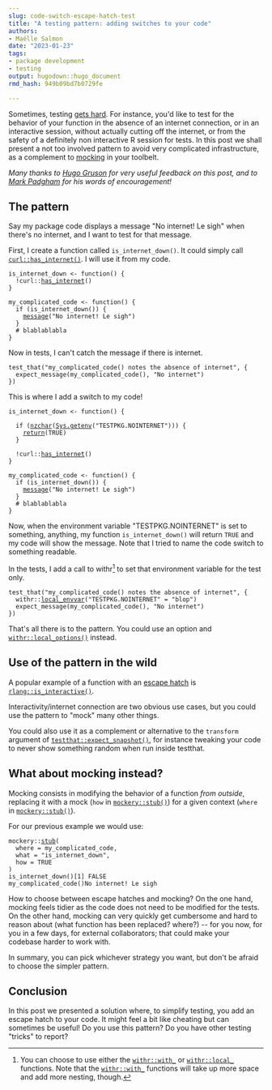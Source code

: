 ```yaml
---
slug: code-switch-escape-hatch-test
title: "A testing pattern: adding switches to your code" 
authors: 
- Maëlle Salmon 
date: "2023-01-23" 
tags: 
- package development
- testing
output: hugodown::hugo_document
rmd_hash: 949b09bd7b0729fe

---
```


Sometimes, testing [gets hard](https://r-pkgs.org/testing-advanced.html#when-testing-gets-hard). For instance, you'd like to test for the behavior of your function in the absence of an internet connection, or in an interactive session, without actually cutting off the internet, or from the safety of a definitely non interactive R session for tests. In this post we shall present a not too involved pattern to avoid very complicated infrastructure, as a complement to [mocking](/2019/10/29/mocking/) in your toolbelt.

*Many thanks to [Hugo Gruson](/authors/hugo-gruson/) for very useful feedback on this post, and to [Mark Padgham](https://mpadge.github.io/) for his words of encouragement!*

## The pattern

Say my package code displays a message "No internet! Le sigh" when there's no internet, and I want to test for that message.

First, I create a function called `is_internet_down()`. It could simply call [`curl::has_internet()`](https://rdrr.io/pkg/curl/man/nslookup.html). I will use it from my code.

<div class="highlight">

<pre class='chroma'><code class='language-r' data-lang='r'><span><span class='nv'>is_internet_down</span> <span class='o'>&lt;-</span> <span class='kr'>function</span><span class='o'>(</span><span class='o'>)</span> <span class='o'>&#123;</span></span>
<span>  <span class='o'>!</span><span class='nf'>curl</span><span class='nf'>::</span><span class='nf'><a href='https://rdrr.io/pkg/curl/man/nslookup.html'>has_internet</a></span><span class='o'>(</span><span class='o'>)</span></span>
<span><span class='o'>&#125;</span></span>
<span></span>
<span><span class='nv'>my_complicated_code</span> <span class='o'>&lt;-</span> <span class='kr'>function</span><span class='o'>(</span><span class='o'>)</span> <span class='o'>&#123;</span></span>
<span>  <span class='kr'>if</span> <span class='o'>(</span><span class='nf'>is_internet_down</span><span class='o'>(</span><span class='o'>)</span><span class='o'>)</span> <span class='o'>&#123;</span></span>
<span>    <span class='nf'><a href='https://rdrr.io/r/base/message.html'>message</a></span><span class='o'>(</span><span class='s'>"No internet! Le sigh"</span><span class='o'>)</span></span>
<span>  <span class='o'>&#125;</span></span>
<span>  <span class='c'># blablablabla</span></span>
<span><span class='o'>&#125;</span></span></code></pre>

</div>

Now in tests, I can't catch the message if there is internet.

<div class="highlight">

<pre class='chroma'><code class='language-r' data-lang='r'><span><span class='nf'>test_that</span><span class='o'>(</span><span class='s'>"my_complicated_code() notes the absence of internet"</span>, <span class='o'>&#123;</span></span>
<span>  <span class='nf'>expect_message</span><span class='o'>(</span><span class='nf'>my_complicated_code</span><span class='o'>(</span><span class='o'>)</span>, <span class='s'>"No internet"</span><span class='o'>)</span></span>
<span><span class='o'>&#125;</span><span class='o'>)</span></span></code></pre>

</div>

This is where I add a switch to my code!

<div class="highlight">

<pre class='chroma'><code class='language-r' data-lang='r'><span><span class='nv'>is_internet_down</span> <span class='o'>&lt;-</span> <span class='kr'>function</span><span class='o'>(</span><span class='o'>)</span> <span class='o'>&#123;</span></span>
<span></span>
<span>  <span class='kr'>if</span> <span class='o'>(</span><span class='nf'><a href='https://rdrr.io/r/base/nchar.html'>nzchar</a></span><span class='o'>(</span><span class='nf'><a href='https://rdrr.io/r/base/Sys.getenv.html'>Sys.getenv</a></span><span class='o'>(</span><span class='s'>"TESTPKG.NOINTERNET"</span><span class='o'>)</span><span class='o'>)</span><span class='o'>)</span> <span class='o'>&#123;</span></span>
<span>    <span class='kr'><a href='https://rdrr.io/r/base/function.html'>return</a></span><span class='o'>(</span><span class='kc'>TRUE</span><span class='o'>)</span></span>
<span>  <span class='o'>&#125;</span></span>
<span></span>
<span>  <span class='o'>!</span><span class='nf'>curl</span><span class='nf'>::</span><span class='nf'><a href='https://rdrr.io/pkg/curl/man/nslookup.html'>has_internet</a></span><span class='o'>(</span><span class='o'>)</span></span>
<span><span class='o'>&#125;</span></span>
<span></span>
<span><span class='nv'>my_complicated_code</span> <span class='o'>&lt;-</span> <span class='kr'>function</span><span class='o'>(</span><span class='o'>)</span> <span class='o'>&#123;</span></span>
<span>  <span class='kr'>if</span> <span class='o'>(</span><span class='nf'>is_internet_down</span><span class='o'>(</span><span class='o'>)</span><span class='o'>)</span> <span class='o'>&#123;</span></span>
<span>    <span class='nf'><a href='https://rdrr.io/r/base/message.html'>message</a></span><span class='o'>(</span><span class='s'>"No internet! Le sigh"</span><span class='o'>)</span></span>
<span>  <span class='o'>&#125;</span></span>
<span>  <span class='c'># blablablabla</span></span>
<span><span class='o'>&#125;</span></span></code></pre>

</div>

Now, when the environment variable "TESTPKG.NOINTERNET" is set to something, anything, my function `is_internet_down()` will return `TRUE` and my code will show the message. Note that I tried to name the code switch to something readable.

In the tests, I add a call to withr[^1] to set that environment variable for the test only.

<div class="highlight">

<pre class='chroma'><code class='language-r' data-lang='r'><span><span class='nf'>test_that</span><span class='o'>(</span><span class='s'>"my_complicated_code() notes the absence of internet"</span>, <span class='o'>&#123;</span></span>
<span>  <span class='nf'>withr</span><span class='nf'>::</span><span class='nf'><a href='https://withr.r-lib.org/reference/with_envvar.html'>local_envvar</a></span><span class='o'>(</span><span class='s'>"TESTPKG.NOINTERNET"</span> <span class='o'>=</span> <span class='s'>"blop"</span><span class='o'>)</span></span>
<span>  <span class='nf'>expect_message</span><span class='o'>(</span><span class='nf'>my_complicated_code</span><span class='o'>(</span><span class='o'>)</span>, <span class='s'>"No internet"</span><span class='o'>)</span></span>
<span><span class='o'>&#125;</span><span class='o'>)</span></span></code></pre>

</div>

That's all there is to the pattern. You could use an option and [`withr::local_options()`](https://withr.r-lib.org/reference/with_options.html) instead.

## Use of the pattern in the wild

A popular example of a function with an [escape hatch](https://twitter.com/JennyBryan/status/1613976157501927424) is [`rlang::is_interactive()`](https://rlang.r-lib.org/reference/is_interactive.html).

Interactivity/internet connection are two obvious use cases, but you could use the pattern to "mock" many other things.

You could also use it as a complement or alternative to the `transform` argument of [`testthat::expect_snapshot()`](https://testthat.r-lib.org/reference/expect_snapshot.html), for instance tweaking your code to never show something random when run inside testthat.

## What about mocking instead?

Mocking consists in modifying the behavior of a function *from outside*, replacing it with a mock (`how` in [`mockery::stub()`](https://rdrr.io/pkg/mockery/man/stub.html)) for a given context (`where` in [`mockery::stub()`](https://rdrr.io/pkg/mockery/man/stub.html)).

For our previous example we would use:

<div class="highlight">

<pre class='chroma'><code class='language-r' data-lang='r'><span><span class='nf'>mockery</span><span class='nf'>::</span><span class='nf'><a href='https://rdrr.io/pkg/mockery/man/stub.html'>stub</a></span><span class='o'>(</span></span>
<span>  where <span class='o'>=</span> <span class='nv'>my_complicated_code</span>,</span>
<span>  what <span class='o'>=</span> <span class='s'>"is_internet_down"</span>, </span>
<span>  how <span class='o'>=</span> <span class='kc'>TRUE</span></span>
<span><span class='o'>)</span></span>
<span><span class='nf'>is_internet_down</span><span class='o'>(</span><span class='o'>)</span></span>[1] FALSE
<span><span class='nf'>my_complicated_code</span><span class='o'>(</span><span class='o'>)</span></span>No internet! Le sigh</code></pre>

</div>

How to choose between escape hatches and mocking? On the one hand, mocking feels tidier as the code does not need to be modified for the tests. On the other hand, mocking can very quickly get cumbersome and hard to reason about (what function has been replaced? where?) -- for you now, for you in a few days, for external collaborators; that could make your codebase harder to work with.

In summary, you can pick whichever strategy you want, but don't be afraid to choose the simpler pattern.

## Conclusion

In this post we presented a solution where, to simplify testing, you add an escape hatch to your code. It might feel a bit like cheating but can sometimes be useful! Do you use this pattern? Do you have other testing "tricks" to report?

[^1]: You can choose to use either the [`withr::with_`](https://withr.r-lib.org/reference/with_.html) or [`withr::local_`](https://withr.r-lib.org/reference/with_.html) functions. Note that the [`withr::with_`](https://withr.r-lib.org/reference/with_.html) functions will take up more space and add more nesting, though.

